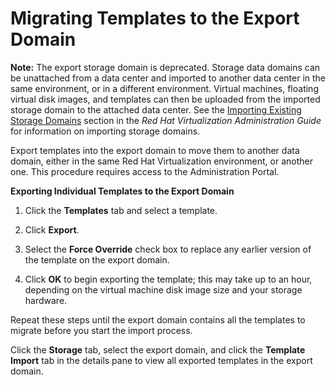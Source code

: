 # Migrating Templates to the Export Domain

**Note:** The export storage domain is deprecated. Storage data domains can be unattached from a data center and imported to another data center in the same environment, or in a different environment. Virtual machines, floating virtual disk images, and templates can then be uploaded from the imported storage domain to the attached data center. See the [Importing Existing Storage Domains](https://access.redhat.com/documentation/en/red-hat-virtualization/4.0/single/administration-guide#sect-Importing_Existing_Storage_Domains) section in the *Red Hat Virtualization Administration Guide* for information on importing storage domains.

Export templates into the export domain to move them to another data domain, either in the same Red Hat Virtualization environment, or another one. This procedure requires access to the Administration Portal.

**Exporting Individual Templates to the Export Domain**

1. Click the **Templates** tab and select a template.

2. Click **Export**.

3. Select the **Force Override** check box to replace any earlier version of the template on the export domain.

4. Click **OK** to begin exporting the template; this may take up to an hour, depending on the virtual machine disk image size and your storage hardware.

Repeat these steps until the export domain contains all the templates to migrate before you start the import process.

Click the **Storage** tab, select the export domain, and click the **Template Import** tab in the details pane to view all exported templates in the export domain.

